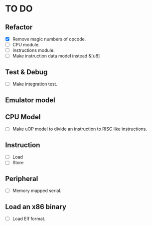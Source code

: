 # TO DO

## Refactor

- [x] Remove magic numbers of opcode.
- [ ] CPU module.
- [ ] Instructions module.
- [ ] Make instruction data model instead &[u8]

## Test & Debug

- [ ] Make integration test.

## Emulator model

## CPU Model

- [ ] Make uOP model to divide an instruction to RISC like instructions.

## Instruction

- [ ] Load
- [ ] Store

## Peripheral

- [ ] Memory mapped serial.

## Load an x86 binary

- [ ] Load Elf format.
